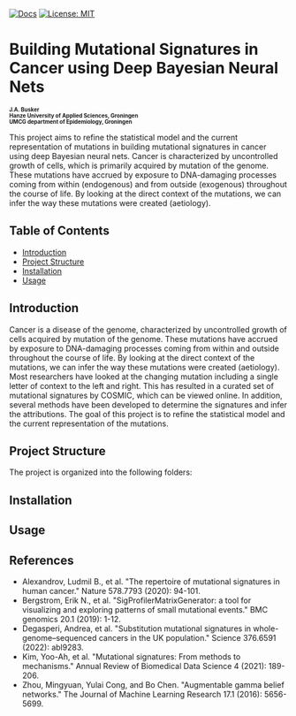 [![Docs](https://img.shields.io/badge/docs-latest-blue.svg)](https://osf.io/t6j7u/wiki/home/) 
[![License: MIT](https://img.shields.io/badge/License-MIT-yellow.svg)](https://opensource.org/licenses/MIT)
# Building Mutational Signatures in Cancer using Deep Bayesian Neural Nets
<sub><sub>**J.A. Busker**</sub></sub>    
<sub><sub>**Hanze University of Applied Sciences, Groningen**</sub></sub>    
<sub><sub>**UMCG department of Epidemiology, Groningen**</sub></sub>

This project aims to refine the statistical model and the current representation of mutations in building mutational signatures in cancer using deep Bayesian neural nets. Cancer is characterized by uncontrolled growth of cells, which is primarily acquired by mutation of the genome. These mutations have accrued by exposure to DNA-damaging processes coming from within (endogenous) and from outside (exogenous) throughout the course of life. By looking at the direct context of the mutations, we can infer the way these mutations were created (aetiology).

## Table of Contents

- [Introduction](#Introduction)
- [Project Structure](#project-structure)
- [Installation](#installation)
- [Usage](#usage)


## Introduction

Cancer is a disease of the genome, characterized by uncontrolled growth of cells acquired by mutation of the genome. These mutations have accrued by exposure to DNA-damaging processes coming from within and outside throughout the course of life. By looking at the direct context of the mutations, we can infer the way these mutations were created (aetiology). Most researchers have looked at the changing mutation including a single letter of context to the left and right. This has resulted in a curated set of mutational signatures by COSMIC, which can be viewed online. In addition, several methods have been developed to determine the signatures and infer the attributions. The goal of this project is to refine the statistical model and the current representation of the mutations.


## Project Structure

The project is organized into the following folders:


## Installation



## Usage


## References
- Alexandrov, Ludmil B., et al. "The repertoire of mutational signatures in human cancer." Nature 578.7793 (2020): 94-101.
- Bergstrom, Erik N., et al. "SigProfilerMatrixGenerator: a tool for visualizing and exploring patterns of small mutational events." BMC genomics 20.1 (2019): 1-12.
- Degasperi, Andrea, et al. "Substitution mutational signatures in whole-genome–sequenced cancers in the UK population." Science 376.6591 (2022): abl9283.
- Kim, Yoo-Ah, et al. "Mutational signatures: From methods to mechanisms." Annual Review of Biomedical Data Science 4 (2021): 189-206.
- Zhou, Mingyuan, Yulai Cong, and Bo Chen. "Augmentable gamma belief networks." The Journal of Machine Learning Research 17.1 (2016): 5656-5699.